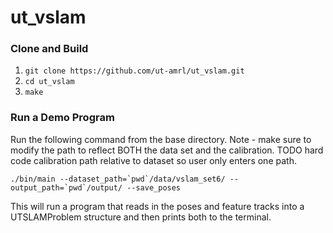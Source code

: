 # ut_vslam

### Clone and Build
1. `git clone https://github.com/ut-amrl/ut_vslam.git` 
1. `cd ut_vslam`
1. `make`

### Run a Demo Program
Run the following command from the base directory. Note - make sure to modify the path to reflect BOTH the data set and the calibration. TODO hard code calibration path relative to dataset so user only enters one path.

    ./bin/main --dataset_path=`pwd`/data/vslam_set6/ --output_path=`pwd`/output/ --save_poses

This will run a program that reads in the poses and feature tracks into a UTSLAMProblem structure and then prints both to the terminal.
